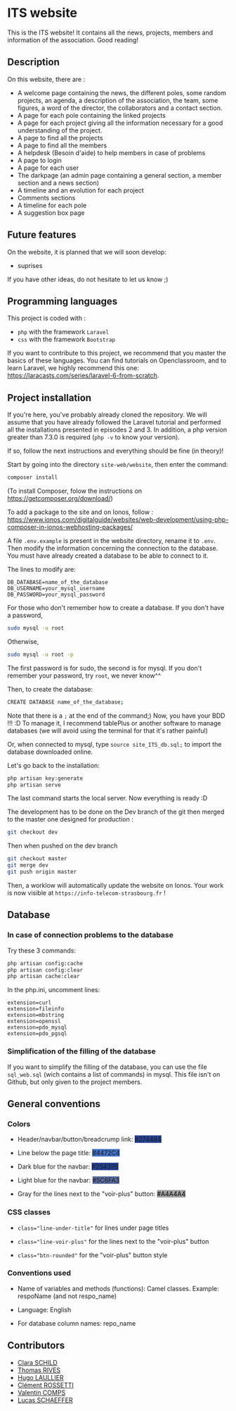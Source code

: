 # ITS website

This is the ITS website! It contains all the news, projects, members and information of the association. Good reading!

## Description
On this website, there are :
- A welcome page containing the news, the different poles, some random projects, an agenda, a description of the association, the team, some figures, a word of the director, the collaborators and a contact section.
- A page for each pole containing the linked projects
- A page for each project giving all the information necessary for a good understanding of the project.
- A page to find all the projects
- A page to find all the members
- A helpdesk (Besoin d'aide) to help members in case of problems
- A page to login
- A page for each user
- The darkpage (an admin page containing a general section, a member section and a news section)
- A timeline and an evolution for each project
- Comments sections
- A timeline for each pole
- A suggestion box page

## Future features
On the website, it is planned that we will soon develop:
- suprises

If you have other ideas, do not hesitate to let us know ;)

## Programming languages
This project is coded with :
- `php` with the framework `Laravel`
- `css` with the framework `Bootstrap`

If you want to contribute to this project, we recommend that you master the basics of these languages. You can find tutorials on Openclassroom, and to learn Laravel, we highly recommend this one: https://laracasts.com/series/laravel-6-from-scratch.


## Project installation

If you're here, you've probably already cloned the repository. We will assume that you have already followed the Laravel tutorial and performed all the installations presented in episodes 2 and 3. In addition, a php version greater than 7.3.0 is required (`php -v` to know your version).

If so, follow the next instructions and everything should be fine (in theory)!

Start by going into the directory `site-web/website`, then enter the command:
```sh
composer install
```
(To install Composer, folow the instructions on https://getcomposer.org/download/)

To add a package to the site and on Ionos, follow : <br>
https://www.ionos.com/digitalguide/websites/web-development/using-php-composer-in-ionos-webhosting-packages/

A file `.env.example` is present in the website directory, rename it to `.env`. Then modify the information concerning the connection to the database. You must have already created a database to be able to connect to it.

The lines to modify are:
```
DB_DATABASE=name_of_the_database
DB_USERNAME=your_mysql_username
DB_PASSWORD=your_mysql_password
```

For those who don't remember how to create a database. If you don't have a password,
```sh
sudo mysql -u root
```
Otherwise,
```sh
sudo mysql -u root -p
```
The first password is for sudo, the second is for mysql. If you don't remember your password, try `root`, we never know^^

Then, to create the database:
```sh
CREATE DATABASE name_of_the_database;
```
Note that there is a `;` at the end of the command;)
Now, you have your BDD !!! :D
To manage it, I recommend tablePlus or another software to manage databases (we will avoid using the terminal for that it's rather painful)

Or, when connected to mysql, type  ```source site_ITS_db.sql;```  to import the database downloaded online.

Let's go back to the installation:
```sh
php artisan key:generate
php artisan serve
```
The last command starts the local server. Now everything is ready :D

The development has to be done on the Dev branch of the git then merged to the master one designed for production : 
```sh
git checkout dev
```
Then when pushed on the dev branch
```sh
git checkout master
git merge dev
git push origin master
```
Then, a worklow will automatically update the website on Ionos. Your work is now visible at  `https://info-telecom-strasbourg.fr` !


## Database
### In case of connection problems to the database

Try these 3 commands:
```sh
php artisan config:cache
php artisan config:clear
php artisan cache:clear
```

In the php.ini, uncomment lines:

```
extension=curl
extension=fileinfo
extension=mbstring
extension=openssl
extension=pdo_mysql
extension=pdo_pgsql
```
### Simplification of the filling of the database
If you want to simplify the filling of the database, you can use the file `sql_web.sql` (wich contains a list of commands) in mysql. This file isn't on Github, but only given to the project members.

## General conventions

### Colors

- Header/navbar/button/breadcrump link: <span style="background-color:#274494">#274494</span>

- Line below the page title: <span style="background-color:#4472C4">#4472C4</span>

- Dark blue for the navbar: <span style="background-color:#254395">#254395</span>

- Light blue for the navbar: <span style="background-color:#5C6FA3">#5C6FA3</span>

- Gray for the lines next to the "voir-plus" button: <span style="background-color:#A4A4A4; color: black">#A4A4A4</span>

### CSS classes

- `class="line-under-title"` for lines under page titles

- `class="line-voir-plus"` for the lines next to the "voir-plus" button
- `class="btn-rounded"` for the "voir-plus" button style

### Conventions used

- Name of variables and methods (functions): Camel classes. Example: respoName (and not respo_name)

- Language: English 

- For database column names: repo_name

## Contributors
- [Clara SCHILD](https://github.com/cschild)
- [Thomas RIVES](https://github.com/ThomasRives)
- [Hugo LAULLIER](https://github.com/HugoLaullier)
- [Clément ROSSETTI](https://github.com/Zetsyog)
- [Valentin COMPS](https://github.com/VComps)
- [Lucas SCHAEFFER](https://github.com/Lucas-67)


